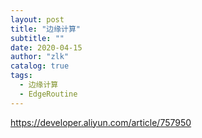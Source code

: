 ```yaml
---
layout: post
title: "边缘计算"
subtitle: ""
date: 2020-04-15
author: "zlk"
catalog: true
tags:
  - 边缘计算
  - EdgeRoutine
---
```


https://developer.aliyun.com/article/757950
